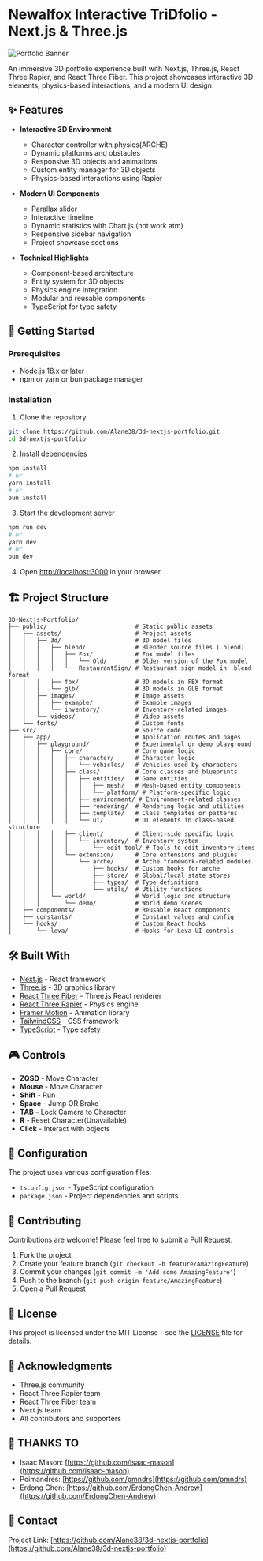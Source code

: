 # Newalfox Interactive TriDfolio - Next.js & Three.js

![Portfolio Banner](https://via.placeholder.com/1200x300)

An immersive 3D portfolio experience built with Next.js, Three.js, React Three Rapier, and React Three Fiber.
This project showcases interactive 3D elements, physics-based interactions, and a modern UI design.

## ✨ Features
- **Interactive 3D Environment**

  - Character controller with physics(ARCHE)
  - Dynamic platforms and obstacles
  - Responsive 3D objects and animations
  - Custom entity manager for 3D objects
  - Physics-based interactions using Rapier

- **Modern UI Components**

  - Parallax slider
  - Interactive timeline
  - Dynamic statistics with Chart.js (not work atm)
  - Responsive sidebar navigation
  - Project showcase sections

- **Technical Highlights**
  - Component-based architecture
  - Entity system for 3D objects
  - Physics engine integration
  - Modular and reusable components
  - TypeScript for type safety

## 🚀 Getting Started

### Prerequisites

- Node.js 18.x or later
- npm or yarn or bun package manager

### Installation

1. Clone the repository

```bash
git clone https://github.com/Alane38/3d-nextjs-portfolio.git
cd 3d-nextjs-portfolio
```

2. Install dependencies

```bash
npm install
# or
yarn install
# or
bun install
```

3. Start the development server

```bash
npm run dev
# or
yarn dev
# or
bun dev
```

4. Open [http://localhost:3000](http://localhost:3000) in your browser

## 🏗️ Project Structure

```
3D-Nextjs-Portfolio/                 
├── public/                         # Static public assets
│   ├── assets/                     # Project assets
│   │   ├── 3d/                     # 3D model files
│   │   │   ├── blend/              # Blender source files (.blend)
│   │   │   │   ├── Fox/            # Fox model files
│   │   │   │   │   └── Old/        # Older version of the Fox model
│   │   │   │   └── RestaurantSign/ # Restaurant sign model in .blend format
│   │   │   ├── fbx/                # 3D models in FBX format
│   │   │   └── glb/                # 3D models in GLB format
│   │   ├── images/                 # Image assets
│   │   │   ├── example/            # Example images
│   │   │   └── inventory/          # Inventory-related images
│   │   └── videos/                 # Video assets
│   └── fonts/                      # Custom fonts
├── src/                            # Source code
│   ├── app/                        # Application routes and pages
│   │   ├── playground/             # Experimental or demo playground
│   │   │   ├── core/               # Core game logic
│   │   │   │   ├── character/      # Character logic
│   │   │   │   │   └── vehicles/   # Vehicles used by characters
│   │   │   │   ├── class/          # Core classes and blueprints
│   │   │   │   │   ├── entities/   # Game entities
│   │   │   │   │   │   ├── mesh/   # Mesh-based entity components
│   │   │   │   │   │   └── platform/ # Platform-specific logic
│   │   │   │   │   ├── environment/ # Environment-related classes
│   │   │   │   │   ├── rendering/  # Rendering logic and utilities
│   │   │   │   │   ├── template/   # Class templates or patterns
│   │   │   │   │   └── ui/         # UI elements in class-based structure
│   │   │   │   ├── client/         # Client-side specific logic
│   │   │   │   │   └── inventory/  # Inventory system
│   │   │   │   │       └── edit-tool/ # Tools to edit inventory items
│   │   │   │   └── extension/      # Core extensions and plugins
│   │   │   │       └── arche/      # Arche framework-related modules
│   │   │   │           ├── hooks/  # Custom hooks for arche
│   │   │   │           ├── store/  # Global/local state stores
│   │   │   │           ├── types/  # Type definitions
│   │   │   │           └── utils/  # Utility functions
│   │   │   └── world/              # World logic and structure
│   │   │       └── demo/           # World demo scenes
│   ├── components/                 # Reusable React components
│   ├── constants/                  # Constant values and config
│   └── hooks/                      # Custom React hooks
│       └── leva/                   # Hooks for Leva UI controls

```

## 🛠️ Built With

- [Next.js](https://nextjs.org/) - React framework
- [Three.js](https://threejs.org/) - 3D graphics library
- [React Three Fiber](https://docs.pmnd.rs/react-three-fiber) - Three.js React renderer
- [React Three Rapier](https://github.com/pmndrs/react-three-rapier) - Physics engine
- [Framer Motion](https://www.framer.com/motion/) - Animation library
- [TailwindCSS](https://tailwindcss.com/) - CSS framework
- [TypeScript](https://www.typescriptlang.org/) - Type safety

## 🎮 Controls

- **ZQSD**  - Move Character
- **Mouse** - Move Character
- **Shift** - Run
- **Space** - Jump OR Brake
- **TAB**   - Lock Camera to Character
- **R**     - Reset Character(Unavailable)
- **Click** - Interact with objects

## 🔧 Configuration

The project uses various configuration files:

- `tsconfig.json` - TypeScript configuration
- `package.json` - Project dependencies and scripts

## 🤝 Contributing

Contributions are welcome! Please feel free to submit a Pull Request.

1. Fork the project
2. Create your feature branch (`git checkout -b feature/AmazingFeature`)
3. Commit your changes (`git commit -m 'Add some AmazingFeature'`)
4. Push to the branch (`git push origin feature/AmazingFeature`)
5. Open a Pull Request

## 📝 License

This project is licensed under the MIT License - see the [LICENSE](LICENSE) file for details.

## 🙏 Acknowledgments

- Three.js community
- React Three Rapier team
- React Three Fiber team
- Next.js team
- All contributors and supporters

## 🌟 THANKS TO 

- Isaac Mason: [https://github.com/isaac-mason](https://github.com/isaac-mason)
- Poimandres: [https://github.com/pmndrs](https://github.com/pmndrs)
- Erdong Chen: [https://github.com/ErdongChen-Andrew](https://github.com/ErdongChen-Andrew)

## 📧 Contact

Project Link: [https://github.com/Alane38/3d-nextjs-portfolio](https://github.com/Alane38/3d-nextjs-portfolio)
